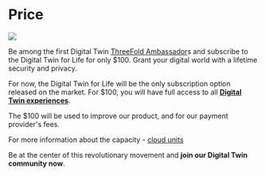 # Price

![](twin__partners_intro.png  )

Be among the first Digital Twin [ThreeFold Ambassador](threefold__threefold_ambassador)s and subscribe to the Digital Twin for Life for only $100. Grant your digital world with a lifetime security and privacy.

For now, the Digital Twin for Life will be the only subscription option released on the market. For $100, you will have full access to all **[Digital Twin experiences](twin__experiences.md)**.  

The $100 will be used to improve our product, and for our payment provider's fees. 

For more information about the capacity - [cloud units](threefold__cloud_units.md)

Be at the center of this revolutionary movement and **join our Digital Twin community now**. 